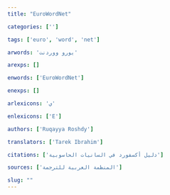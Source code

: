 ```yaml
---
title: "EuroWordNet"

categories: ['']

tags: ['euro', 'word', 'net']

arwords: 'يورو ووردنت'

arexps: []

enwords: ['EuroWordNet']

enexps: []

arlexicons: 'ي'

enlexicons: ['E']

authors: ['Ruqayya Roshdy']

translators: ['Tarek Ibrahim']

citations: ['دليل أكسفورد في السانيات الحاسوبية']

sources: ['المنظمة العربية للترجمة']

slug: ""
---
```

